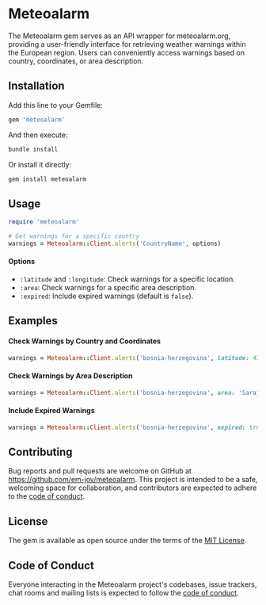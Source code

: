 # Meteoalarm

The Meteoalarm gem serves as an API wrapper for meteoalarm.org, providing a user-friendly interface for retrieving weather warnings within the European region. Users can conveniently access warnings based on country, coordinates, or area description.

## Installation

Add this line to your Gemfile:

```ruby
gem 'meteoalarm'
```

And then execute:

```bash
bundle install
```

Or install it directly:

```bash
gem install meteoalarm
```

## Usage

```ruby
require 'meteoalarm'

# Get warnings for a specific country
warnings = Meteoalarm::Client.alerts('CountryName', options)
```

#### Options

- `:latitude` and `:longitude`: Check warnings for a specific location.
- `:area`: Check warnings for a specific area description.
- `:expired`: Include expired warnings (default is `false`).

## Examples

#### Check Warnings by Country and Coordinates

```ruby
warnings = Meteoalarm::Client.alerts('bosnia-herzegovina', latitude: 43.852276, longitude: 18.396182)
```

#### Check Warnings by Area Description

```ruby
warnings = Meteoalarm::Client.alerts('bosnia-herzegovina', area: 'Sarajevo')
```

#### Include Expired Warnings

```ruby
warnings = Meteoalarm::Client.alerts('bosnia-herzegovina', expired: true)
```

## Contributing

Bug reports and pull requests are welcome on GitHub at https://github.com/em-jov/meteoalarm. This project is intended to be a safe, welcoming space for collaboration, and contributors are expected to adhere to the [code of conduct](https://github.com/[USERNAME]/meteoalarm/blob/master/CODE_OF_CONDUCT.md).

## License

The gem is available as open source under the terms of the [MIT License](https://opensource.org/licenses/MIT).

## Code of Conduct

Everyone interacting in the Meteoalarm project's codebases, issue trackers, chat rooms and mailing lists is expected to follow the [code of conduct](https://github.com/[USERNAME]/meteoalarm/blob/master/CODE_OF_CONDUCT.md).

